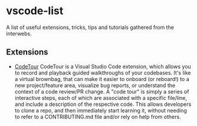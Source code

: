 # vscode-list
A list of useful extensions, tricks,  tips and tutorials gathered from the interwebs.

## Extensions

* [CodeTour](https://github.com/vsls-contrib/codetour)
  CodeTour is a Visual Studio Code extension, which allows you to record and playback guided walkthroughs of your codebases. It's like a virtual brownbag, that can make it easier to onboard (or reboard!) to a new project/feature area, visualize bug reports, or understand the context of a code review/PR change. A "code tour" is simply a series of interactive steps, each of which are associated with a specific file/line, and include a description of the respective code. This allows developers to clone a repo, and then immediately start learning it, without needing to refer to a CONTRIBUTING.md file and/or rely on help from others.
